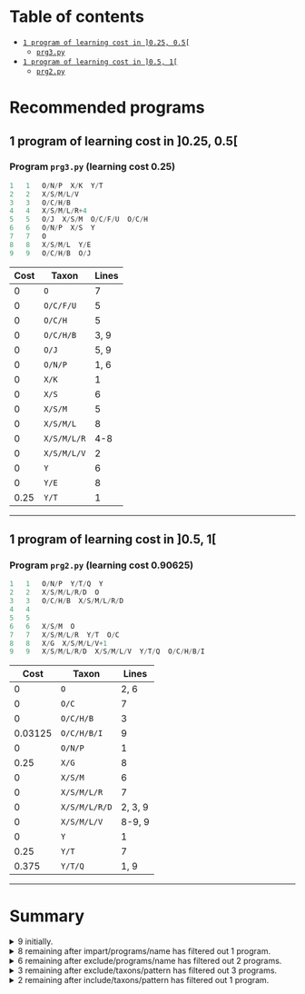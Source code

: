 # Table of contents
- [`1 program of learning cost in ]0.25, 0.5[`](#1-program-of-learning-cost-in-025-05)
    - [`prg3.py`](#program-prg3py-learning-cost-025)
- [`1 program of learning cost in ]0.5, 1[`](#1-program-of-learning-cost-in-05-1)
    - [`prg2.py`](#program-prg2py-learning-cost-090625)
# Recommended programs

## 1 program of learning cost in ]0.25, 0.5[

### Program `prg3.py` (learning cost 0.25)

```python
1   1   O/N/P  X/K  Y/T
2   2   X/S/M/L/V
3   3   O/C/H/B
4   4   X/S/M/L/R+4
5   5   O/J  X/S/M  O/C/F/U  O/C/H
6   6   O/N/P  X/S  Y
7   7   O
8   8   X/S/M/L  Y/E
9   9   O/C/H/B  O/J
```

| Cost  | Taxon | Lines |
|----|----|----|
| 0 | `O` | 7 |
| 0 | `O/C/F/U` | 5 |
| 0 | `O/C/H` | 5 |
| 0 | `O/C/H/B` | 3, 9 |
| 0 | `O/J` | 5, 9 |
| 0 | `O/N/P` | 1, 6 |
| 0 | `X/K` | 1 |
| 0 | `X/S` | 6 |
| 0 | `X/S/M` | 5 |
| 0 | `X/S/M/L` | 8 |
| 0 | `X/S/M/L/R` | 4-8 |
| 0 | `X/S/M/L/V` | 2 |
| 0 | `Y` | 6 |
| 0 | `Y/E` | 8 |
| 0.25 | `Y/T` | 1 |
---

## 1 program of learning cost in ]0.5, 1[

### Program `prg2.py` (learning cost 0.90625)

```python
1   1   O/N/P  Y/T/Q  Y
2   2   X/S/M/L/R/D  O
3   3   O/C/H/B  X/S/M/L/R/D
4   4   
5   5   
6   6   X/S/M  O
7   7   X/S/M/L/R  Y/T  O/C
8   8   X/G  X/S/M/L/V+1
9   9   X/S/M/L/R/D  X/S/M/L/V  Y/T/Q  O/C/H/B/I
```

| Cost  | Taxon | Lines |
|----|----|----|
| 0 | `O` | 2, 6 |
| 0 | `O/C` | 7 |
| 0 | `O/C/H/B` | 3 |
| 0.03125 | `O/C/H/B/I` | 9 |
| 0 | `O/N/P` | 1 |
| 0.25 | `X/G` | 8 |
| 0 | `X/S/M` | 6 |
| 0 | `X/S/M/L/R` | 7 |
| 0 | `X/S/M/L/R/D` | 2, 3, 9 |
| 0 | `X/S/M/L/V` | 8-9, 9 |
| 0 | `Y` | 1 |
| 0.25 | `Y/T` | 7 |
| 0.375 | `Y/T/Q` | 1, 9 |
---

# Summary
<details>
  <summary>9 initially.</summary>
  <ol>
    <li><code>prg1.py</code></li>
    <li><code>prg2.py</code></li>
    <li><code>prg3.py</code></li>
    <li><code>prg4.py</code></li>
    <li><code>prg5.py</code></li>
    <li><code>prg6.py</code></li>
    <li><code>prg7.py</code></li>
    <li><code>prg8.py</code></li>
    <li><code>prg9.py</code></li>
  </ol>
</details>

<details>
  <summary>8 remaining after impart/programs/name has filtered out 1 program.</summary>
  <ol>
    <li><code>prg8.py</code></li>
  </ol>
</details>

<details>
  <summary>6 remaining after exclude/programs/name has filtered out 2 programs.</summary>
  <ol>
    <li><code>prg7.py</code></li>
    <li><code>prg9.py</code></li>
  </ol>
</details>

<details>
  <summary>3 remaining after exclude/taxons/pattern has filtered out 3 programs.</summary>
  <ol>
    <li><code>prg4.py</code></li>
    <li><code>prg5.py</code></li>
    <li><code>prg6.py</code></li>
  </ol>
</details>

<details>
  <summary>2 remaining after include/taxons/pattern has filtered out 1 program.</summary>
  <ol>
    <li><code>prg1.py</code></li>
  </ol>
</details>
